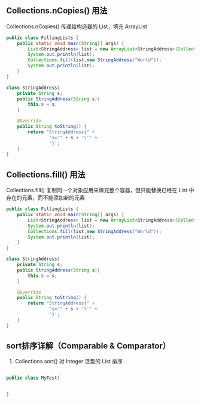 

## Collections.nCopies() 用法

Collections.nCopies() 传递给构造器的 List，填充 ArrayList

```java
public class FillingLists {
    public static void main(String[] args) {
        List<StringAddress> list = new ArrayList<StringAddress>(Collections.nCopies(4,new StringAddress("Hello")));
        System.out.println(list);
        Collections.fill(list,new StringAddress("World"));
        System.out.println(list);
    }
}

class StringAddress{
    private String s;
    public StringAddress(String s){
        this.s = s;
    }

    @Override
    public String toString() {
        return "StringAddress{" +
                "s='" + s + '\'' +
                '}';
    }
}
```

## Collections.fill() 用法

Collections.fill() 复制同一个对象应用来填充整个容器，但只能替换已经在 List 中存在的元素，而不能添加新的元素


```java
public class FillingLists {
    public static void main(String[] args) {
        List<StringAddress> list = new ArrayList<StringAddress>(Collections.nCopies(4,new StringAddress("Hello")));
        System.out.println(list);
        Collections.fill(list,new StringAddress("World"));
        System.out.println(list);
    }
}

class StringAddress{
    private String s;
    public StringAddress(String s){
        this.s = s;
    }

    @Override
    public String toString() {
        return "StringAddress{" +
                "s='" + s + '\'' +
                '}';
    }
}
```

## sort排序详解（Comparable & Comparator）

1. Collections.sort() 对 Integer 泛型的 List 排序

```java

public class MyTest{
    

}





```
